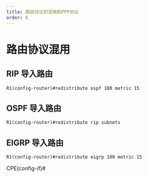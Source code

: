 ```yaml
---
title: 路由协议的混用和PPP协议
order: 6
---
```


# 路由协议混用

## RIP 导入路由
```ssh
R1(config-router)#redistribute ospf 100 metric 15
```

## OSPF 导入路由
```ssh 
R1(config-router)#redistribute rip subnets
```

## EIGRP 导入路由
```ssh
R1(config-router)#redistribute eigrp 100 metric 15
```
CPE(config-if)#
